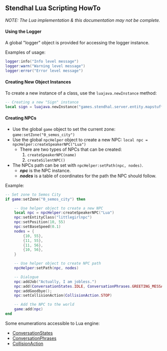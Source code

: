 ## Stendhal Lua Scripting HowTo

*NOTE: The Lua implementation & this documentation may not be complete.*

#### Using the Logger

A global "logger" object is provided for accessing the logger instance.

Examples of usage:
```lua
logger:info("Info level message")
logger:warn("Warning level message")
logger:error("Error level message")
```

#### Creating New Object Instances

To create a new instance of a class, use the `luajava.newInstance` method:

```lua
-- Creating a new "Sign" instance
local sign = luajava.newInstance("games.stendhal.server.entity.mapstuff.sign.Sign")
```

#### Creating NPCs

- Use the global `game` object to set the current zone: `game:setZone("0_semos_city")`
- Use the global `npcHelper` object to create a new NPC: `local npc = npcHelper:createSpeakerNPC("Lua")`
  - There are two types of NPCs that can be created:
    1. `createSpeakerNPC(name)`
    2. `createSilentNPC()`
- The NPCs path can be set with `npcHelper:setPath(npc, nodes)`.
  - ***npc*** is the NPC instance.
  - ***nodes*** is a table of coordinates for the path the NPC should follow.

Example:
```lua
-- Set zone to Semos City
if game:setZone("0_semos_city") then

	-- Use helper object to create a new NPC
	local npc = npcHelper:createSpeakerNPC("Lua")
	npc:setEntityClass("littlegirlnpc")
	npc:setPosition(10, 55)
	npc:setBaseSpeed(0.1)
	nodes = {
		{10, 55},
		{11, 55},
		{11, 56},
		{10, 56},
	}

	-- Use helper object to create NPC path
	npcHelper:setPath(npc, nodes)

	-- Dialogue
	npc:addJob("Actually, I am jobless.")
	npc:add(ConversationStates.IDLE, ConversationPhrases.GREETING_MESSAGES, nil, ConversationStates.ATTENDING, "I am sad, because I do not have a job.", nil)
	npc:addGoodbye();
	npc:setCollisionAction(CollisionAction.STOP)

	-- Add the NPC to the world
	game:add(npc)
end
```

Some enumerations accessible to Lua engine:
- [ConversationStates](../../src/games/stendhal/server/entity/npc/ConversationStates.java)
- [ConversationPhrases](../../src/games/stendhal/server/entity/npc/ConversationPhrases.java)
- [CollisionAction](../../src/games/stendhal/server/entity/CollisionAction.java)
